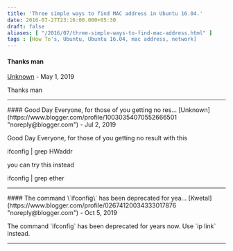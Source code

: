 ```yaml
---
title: 'Three simple ways to find MAC address in Ubuntu 16.04.'
date: 2016-07-27T23:16:00.000+05:30
draft: false
aliases: [ "/2016/07/three-simple-ways-to-find-mac-address.html" ]
tags : [How To's, Ubuntu, Ubuntu 16.04, mac address, network]
---
```


#### Thanks man
[Unknown](https://www.blogger.com/profile/12475314874683682769 "noreply@blogger.com") - <time datetime="2019-05-20T22:16:50.070+05:30">May 1, 2019</time>

Thanks man
<hr />
#### Good Day Everyone, for those of you getting no res...
[Unknown](https://www.blogger.com/profile/10030354070552666501 "noreply@blogger.com") - <time datetime="2019-07-16T20:41:55.754+05:30">Jul 2, 2019</time>

Good Day Everyone, for those of you getting no result with this  
  
ifconfig | grep HWaddr  
  
you can try this instead  
  
ifconfig | grep ether
<hr />
#### The command \`ifconfig\` has been deprecated for yea...
[Kwetal](https://www.blogger.com/profile/02674120034333017876 "noreply@blogger.com") - <time datetime="2019-10-11T20:03:41.869+05:30">Oct 5, 2019</time>

The command \`ifconfig\` has been deprecated for years now. Use \`ip link\` instead.
<hr />
